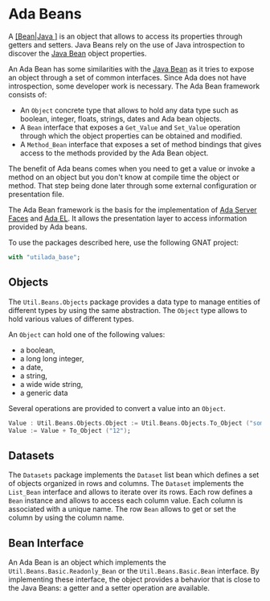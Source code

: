 # Ada Beans
A [[Bean|Java ]](http://en.wikipedia.org/wiki/JavaBean) is an object that
allows to access its properties through getters and setters. Java Beans
rely on the use of Java introspection to discover the [Java Bean](https://en.wikipedia.org/wiki/JavaBean) object properties.

An Ada Bean has some similarities with the [Java Bean](https://en.wikipedia.org/wiki/JavaBean) as it tries to expose
an object through a set of common interfaces.  Since Ada does not have introspection,
some developer work is necessary. The Ada Bean framework consists of:

  * An `Object` concrete type that allows to hold any data type such as boolean, integer, floats, strings, dates and Ada bean objects.
  * A `Bean` interface that exposes a `Get_Value` and `Set_Value` operation through which the object properties can be obtained and modified.
  * A `Method_Bean` interface that exposes a set of method bindings that gives access to the methods provided by the Ada Bean object.

The benefit of Ada beans comes when you need to get a value or invoke
a method on an object but you don't know at compile time the object or method.
That step being done later through some external configuration or presentation file.

The Ada Bean framework is the basis for the implementation of
[Ada Server Faces](https://github.com/stcarrez/ada-asf) and [Ada EL](https://github.com/stcarrez/ada-el).  It allows the presentation layer to
access information provided by Ada beans.

To use the packages described here, use the following GNAT project:

```Ada
with "utilada_base";
```

## Objects
The `Util.Beans.Objects` package provides a data type to manage entities of different types
by using the same abstraction.  The `Object` type allows to hold various values of different
types.

An `Object` can hold one of the following values:

  * a boolean,
  * a long long integer,
  * a date,
  * a string,
  * a wide wide string,
  * a generic data

Several operations are provided to convert a value into an `Object`.

```Ada
Value : Util.Beans.Objects.Object := Util.Beans.Objects.To_Object ("something");
Value := Value + To_Object ("12");
```

## Datasets
The `Datasets` package implements the `Dataset` list bean which
defines a set of objects organized in rows and columns.  The `Dataset`
implements the `List_Bean` interface and allows to iterate over its rows.
Each row defines a `Bean` instance and allows to access each column value.
Each column is associated with a unique name.  The row `Bean` allows to
get or set the column by using the column name.

## Bean Interface
An Ada Bean is an object which implements the `Util.Beans.Basic.Readonly_Bean` or the
`Util.Beans.Basic.Bean` interface.  By implementing these interface, the object provides
a behavior that is close to the Java Beans: a getter and a setter operation are available.




